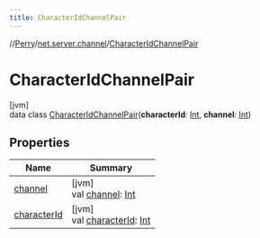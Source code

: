 ```yaml
---
title: CharacterIdChannelPair
---
```

//[Perry](../../../index.html)/[net.server.channel](../index.html)/[CharacterIdChannelPair](index.html)



# CharacterIdChannelPair



[jvm]\
data class [CharacterIdChannelPair](index.html)(**characterId**: [Int](https://kotlinlang.org/api/latest/jvm/stdlib/kotlin/-int/index.html), **channel**: [Int](https://kotlinlang.org/api/latest/jvm/stdlib/kotlin/-int/index.html))



## Properties


| Name | Summary |
|---|---|
| [channel](channel.html) | [jvm]<br>val [channel](channel.html): [Int](https://kotlinlang.org/api/latest/jvm/stdlib/kotlin/-int/index.html) |
| [characterId](character-id.html) | [jvm]<br>val [characterId](character-id.html): [Int](https://kotlinlang.org/api/latest/jvm/stdlib/kotlin/-int/index.html) |

